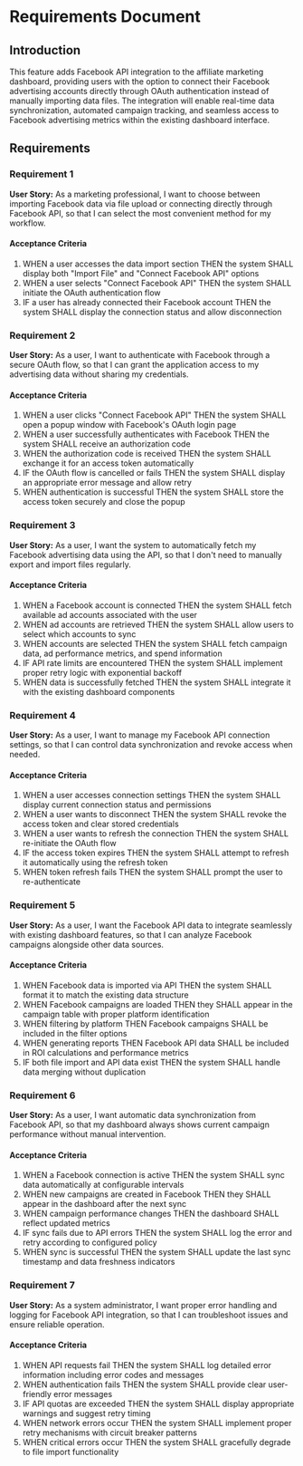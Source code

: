 # Requirements Document

## Introduction

This feature adds Facebook API integration to the affiliate marketing dashboard, providing users with the option to connect their Facebook advertising accounts directly through OAuth authentication instead of manually importing data files. The integration will enable real-time data synchronization, automated campaign tracking, and seamless access to Facebook advertising metrics within the existing dashboard interface.

## Requirements

### Requirement 1

**User Story:** As a marketing professional, I want to choose between importing Facebook data via file upload or connecting directly through Facebook API, so that I can select the most convenient method for my workflow.

#### Acceptance Criteria

1. WHEN a user accesses the data import section THEN the system SHALL display both "Import File" and "Connect Facebook API" options
2. WHEN a user selects "Connect Facebook API" THEN the system SHALL initiate the OAuth authentication flow
3. IF a user has already connected their Facebook account THEN the system SHALL display the connection status and allow disconnection

### Requirement 2

**User Story:** As a user, I want to authenticate with Facebook through a secure OAuth flow, so that I can grant the application access to my advertising data without sharing my credentials.

#### Acceptance Criteria

1. WHEN a user clicks "Connect Facebook API" THEN the system SHALL open a popup window with Facebook's OAuth login page
2. WHEN a user successfully authenticates with Facebook THEN the system SHALL receive an authorization code
3. WHEN the authorization code is received THEN the system SHALL exchange it for an access token automatically
4. IF the OAuth flow is cancelled or fails THEN the system SHALL display an appropriate error message and allow retry
5. WHEN authentication is successful THEN the system SHALL store the access token securely and close the popup

### Requirement 3

**User Story:** As a user, I want the system to automatically fetch my Facebook advertising data using the API, so that I don't need to manually export and import files regularly.

#### Acceptance Criteria

1. WHEN a Facebook account is connected THEN the system SHALL fetch available ad accounts associated with the user
2. WHEN ad accounts are retrieved THEN the system SHALL allow users to select which accounts to sync
3. WHEN accounts are selected THEN the system SHALL fetch campaign data, ad performance metrics, and spend information
4. IF API rate limits are encountered THEN the system SHALL implement proper retry logic with exponential backoff
5. WHEN data is successfully fetched THEN the system SHALL integrate it with the existing dashboard components

### Requirement 4

**User Story:** As a user, I want to manage my Facebook API connection settings, so that I can control data synchronization and revoke access when needed.

#### Acceptance Criteria

1. WHEN a user accesses connection settings THEN the system SHALL display current connection status and permissions
2. WHEN a user wants to disconnect THEN the system SHALL revoke the access token and clear stored credentials
3. WHEN a user wants to refresh the connection THEN the system SHALL re-initiate the OAuth flow
4. IF the access token expires THEN the system SHALL attempt to refresh it automatically using the refresh token
5. WHEN token refresh fails THEN the system SHALL prompt the user to re-authenticate

### Requirement 5

**User Story:** As a user, I want the Facebook API data to integrate seamlessly with existing dashboard features, so that I can analyze Facebook campaigns alongside other data sources.

#### Acceptance Criteria

1. WHEN Facebook data is imported via API THEN the system SHALL format it to match the existing data structure
2. WHEN Facebook campaigns are loaded THEN they SHALL appear in the campaign table with proper platform identification
3. WHEN filtering by platform THEN Facebook campaigns SHALL be included in the filter options
4. WHEN generating reports THEN Facebook API data SHALL be included in ROI calculations and performance metrics
5. IF both file import and API data exist THEN the system SHALL handle data merging without duplication

### Requirement 6

**User Story:** As a user, I want automatic data synchronization from Facebook API, so that my dashboard always shows current campaign performance without manual intervention.

#### Acceptance Criteria

1. WHEN a Facebook connection is active THEN the system SHALL sync data automatically at configurable intervals
2. WHEN new campaigns are created in Facebook THEN they SHALL appear in the dashboard after the next sync
3. WHEN campaign performance changes THEN the dashboard SHALL reflect updated metrics
4. IF sync fails due to API errors THEN the system SHALL log the error and retry according to configured policy
5. WHEN sync is successful THEN the system SHALL update the last sync timestamp and data freshness indicators

### Requirement 7

**User Story:** As a system administrator, I want proper error handling and logging for Facebook API integration, so that I can troubleshoot issues and ensure reliable operation.

#### Acceptance Criteria

1. WHEN API requests fail THEN the system SHALL log detailed error information including error codes and messages
2. WHEN authentication fails THEN the system SHALL provide clear user-friendly error messages
3. IF API quotas are exceeded THEN the system SHALL display appropriate warnings and suggest retry timing
4. WHEN network errors occur THEN the system SHALL implement proper retry mechanisms with circuit breaker patterns
5. WHEN critical errors occur THEN the system SHALL gracefully degrade to file import functionality